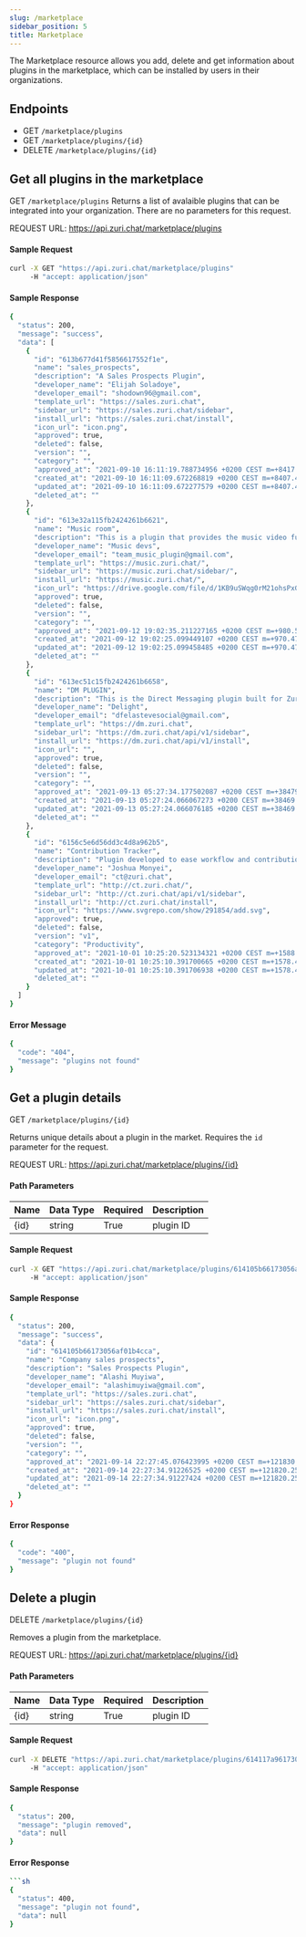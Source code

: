 ```yaml
---
slug: /marketplace
sidebar_position: 5
title: Marketplace
---
```



The Marketplace resource allows you add, delete and get information about plugins in the marketplace, which can be installed by users in their organizations.

## Endpoints
- GET `/marketplace/plugins`
- GET `/marketplace/plugins/{id}`
- DELETE `/marketplace/plugins/{id}`

## Get all plugins in the marketplace
GET `/marketplace/plugins`
Returns a list of avalaible plugins that can be integrated into your organization. There are no parameters for this request.

REQUEST URL: https://api.zuri.chat/marketplace/plugins

#### Sample Request
```sh
curl -X GET "https://api.zuri.chat/marketplace/plugins" 
     -H "accept: application/json"
```

#### Sample Response
```sh
{
  "status": 200,
  "message": "success",
  "data": [
    {
      "id": "613b677d41f5856617552f1e",
      "name": "sales_prospects",
      "description": "A Sales Prospects Plugin",
      "developer_name": "Elijah Soladoye",
      "developer_email": "shodown96@gmail.com",
      "template_url": "https://sales.zuri.chat",
      "sidebar_url": "https://sales.zuri.chat/sidebar",
      "install_url": "https://sales.zuri.chat/install",
      "icon_url": "icon.png",
      "approved": true,
      "deleted": false,
      "version": "",
      "category": "",
      "approved_at": "2021-09-10 16:11:19.788734956 +0200 CEST m=+8417.562674390",
      "created_at": "2021-09-10 16:11:09.672268819 +0200 CEST m=+8407.446208225",
      "updated_at": "2021-09-10 16:11:09.672277579 +0200 CEST m=+8407.446216983",
      "deleted_at": ""
    },
    {
      "id": "613e32a115fb2424261b6621",
      "name": "Music room",
      "description": "This is a plugin that provides the music video functionality",
      "developer_name": "Music devs",
      "developer_email": "team_music_plugin@gmail.com",
      "template_url": "https://music.zuri.chat/",
      "sidebar_url": "https://music.zuri.chat/sidebar/",
      "install_url": "https://music.zuri.chat/",
      "icon_url": "https://drive.google.com/file/d/1KB9uSWqg0rM21ohsPxGnG8_1xbcdReio/view?usp=drivesdk",
      "approved": true,
      "deleted": false,
      "version": "",
      "category": "",
      "approved_at": "2021-09-12 19:02:35.211227165 +0200 CEST m=+980.587314655",
      "created_at": "2021-09-12 19:02:25.099449107 +0200 CEST m=+970.475536597",
      "updated_at": "2021-09-12 19:02:25.099458485 +0200 CEST m=+970.475545935",
      "deleted_at": ""
    },
    {
      "id": "613ec51c15fb2424261b6658",
      "name": "DM PLUGIN",
      "description": "This is the Direct Messaging plugin built for Zuri Chat. It facilitates the sending of messages between users",
      "developer_name": "Delight",
      "developer_email": "dfelastevesocial@gmail.com",
      "template_url": "https://dm.zuri.chat",
      "sidebar_url": "https://dm.zuri.chat/api/v1/sidebar",
      "install_url": "https://dm.zuri.chat/api/v1/install",
      "icon_url": "",
      "approved": true,
      "deleted": false,
      "version": "",
      "category": "",
      "approved_at": "2021-09-13 05:27:34.177502087 +0200 CEST m=+38479.553589576",
      "created_at": "2021-09-13 05:27:24.066067273 +0200 CEST m=+38469.442154759",
      "updated_at": "2021-09-13 05:27:24.066076185 +0200 CEST m=+38469.442163637",
      "deleted_at": ""
    },
    {
      "id": "6156c5e6d56dd3c4d8a962b5",
      "name": "Contribution Tracker",
      "description": "Plugin developed to ease workflow and contribution process to open source projects.",
      "developer_name": "Joshua Monyei",
      "developer_email": "ct@zuri.chat",
      "template_url": "http://ct.zuri.chat/",
      "sidebar_url": "http://ct.zuri.chat/api/v1/sidebar",
      "install_url": "http://ct.zuri.chat/install",
      "icon_url": "https://www.svgrepo.com/show/291854/add.svg",
      "approved": true,
      "deleted": false,
      "version": "v1",
      "category": "Productivity",
      "approved_at": "2021-10-01 10:25:20.523134321 +0200 CEST m=+1588.629825156",
      "created_at": "2021-10-01 10:25:10.391700665 +0200 CEST m=+1578.498391479",
      "updated_at": "2021-10-01 10:25:10.391706938 +0200 CEST m=+1578.498397721",
      "deleted_at": ""
    }
  ]
}
```

#### Error Message
```sh
{
  "code": "404",
  "message": "plugins not found"
}
```

## Get a plugin details 

GET `/marketplace/plugins/{id}`

Returns unique details about a plugin in the market. Requires the `id` parameter for the request.

REQUEST URL: https://api.zuri.chat/marketplace/plugins/{id}

#### Path Parameters
Name | Data Type | Required | Description
------- | ------- | ------- | -------
{id} | string | True | plugin ID

#### Sample Request
```sh
curl -X GET "https://api.zuri.chat/marketplace/plugins/614105b66173056af01b4cca" 
     -H "accept: application/json"
```

#### Sample Response
```sh
{
  "status": 200,
  "message": "success",
  "data": {
    "id": "614105b66173056af01b4cca",
    "name": "Company sales prospects",
    "description": "Sales Prospects Plugin",
    "developer_name": "Alashi Muyiwa",
    "developer_email": "alashimuyiwa@gmail.com",
    "template_url": "https://sales.zuri.chat",
    "sidebar_url": "https://sales.zuri.chat/sidebar",
    "install_url": "https://sales.zuri.chat/install",
    "icon_url": "icon.png",
    "approved": true,
    "deleted": false,
    "version": "",
    "category": "",
    "approved_at": "2021-09-14 22:27:45.076423995 +0200 CEST m=+121830.416043838",
    "created_at": "2021-09-14 22:27:34.91226525 +0200 CEST m=+121820.251885085",
    "updated_at": "2021-09-14 22:27:34.91227424 +0200 CEST m=+121820.251894057",
    "deleted_at": ""
  }
}
```

#### Error Response
```sh
{
  "code": "400",
  "message": "plugin not found"
}
```

















## Delete a plugin
DELETE `/marketplace/plugins/{id}`

Removes a plugin from the marketplace.

REQUEST URL: https://api.zuri.chat/marketplace/plugins/{id}

#### Path Parameters
Name | Data Type | Required | Description
------- | ------- | ------- | -------
{id} | string | True | plugin ID

#### Sample Request
```sh
curl -X DELETE "https://api.zuri.chat/marketplace/plugins/614117a96173056af01b4cf8"
     -H "accept: application/json"
```

#### Sample Response
```sh
{
  "status": 200,
  "message": "plugin removed",
  "data": null
}
```

#### Error Response
```sh
```sh
{
  "status": 400,
  "message": "plugin not found",
  "data": null
}
```



